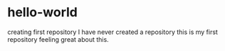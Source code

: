 # hello-world
creating first repository
I have never created a repository
this is my first repository 
feeling great about this.
